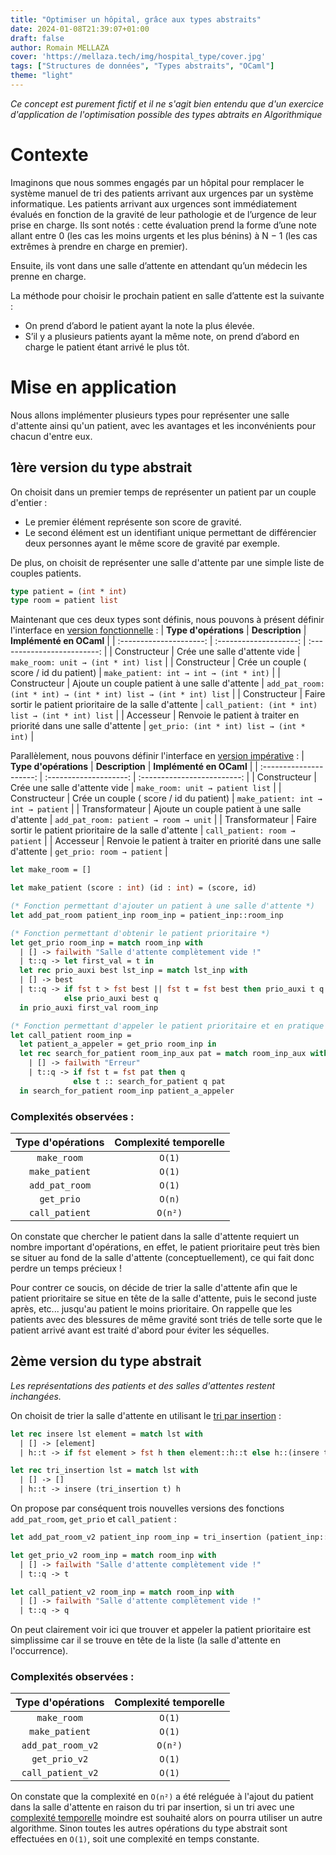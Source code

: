 ```yaml
---
title: "Optimiser un hôpital, grâce aux types abstraits"
date: 2024-01-08T21:39:07+01:00
draft: false
author: Romain MELLAZA
cover: 'https://mellaza.tech/img/hospital_type/cover.jpg'
tags: ["Structures de données", "Types abstraits", "OCaml"]
theme: "light"
---
```


*Ce concept est purement fictif et il ne s'agit bien entendu que d'un exercice d'application de l'optimisation possible des types abtraits en Algorithmique*

# Contexte
Imaginons que nous sommes engagés par un hôpital pour remplacer le système manuel de tri des patients arrivant aux urgences par un système informatique.
Les patients arrivant aux urgences sont immédiatement évalués en fonction de la gravité de leur pathologie et de l’urgence de leur prise en charge. Ils sont notés : cette évaluation prend la forme d’une note allant entre 0 (les cas les moins urgents et les plus bénins) à N − 1 (les cas extrêmes à prendre en charge en premier). 

Ensuite, ils vont dans une salle d’attente en attendant qu’un médecin les prenne en charge.

La méthode pour choisir le prochain patient en salle d’attente est la suivante : 
* On prend d’abord le patient ayant la note la plus élevée. 
* S’il y a plusieurs patients ayant la même note, on prend d’abord en charge le patient étant arrivé le plus tôt.

# Mise en application
Nous allons implémenter plusieurs types pour représenter une salle d'attente ainsi qu'un patient, avec les avantages et les inconvénients pour chacun d'entre eux.

## 1ère version du type abstrait
On choisit dans un premier temps de représenter un patient par un couple d'entier : 
* Le premier élément représente son score de gravité.
* Le second élément est un identifiant unique permettant de différencier deux personnes ayant le même score de gravité par exemple.

De plus, on choisit de représenter une salle d'attente par une simple liste de couples patients.
```ocaml
type patient = (int * int)
type room = patient list
```

Maintenant que ces deux types sont définis, nous pouvons à présent définir l'interface en [version fonctionnelle](https://fr.wikipedia.org/wiki/Programmation_fonctionnelle) :
| **Type d'opérations** |   **Description**   |   **Implémenté en OCaml**   |
| :---------------------: | :--------------------: | :-------------------------: |
| Constructeur | Crée une salle d'attente vide | ```make_room: unit → (int * int) list``` |
| Constructeur | Crée un couple ( score / id du patient) | ```make_patient: int → int → (int * int)``` |
| Constructeur | Ajoute un couple patient à une salle d'attente | ```add_pat_room: (int * int) → (int * int) list → (int * int) list``` |
| Constructeur | Faire sortir le patient prioritaire de la salle d'attente | ```call_patient: (int * int) list → (int * int) list``` |
| Accesseur | Renvoie le patient à traiter en priorité dans une salle d'attente | ```get_prio: (int * int) list → (int * int)``` |

Parallèlement, nous pouvons définir l'interface en [version impérative](https://fr.wikipedia.org/wiki/Programmation_imp%C3%A9rative) :
| **Type d'opérations** |   **Description**   |   **Implémenté en OCaml**   |
| :---------------------: | :--------------------: | :-------------------------: |
| Constructeur | Crée une salle d'attente vide | ```make_room: unit → patient list``` |
| Constructeur | Crée un couple ( score / id du patient) | ```make_patient: int → int → patient``` |
| Transformateur | Ajoute un couple patient à une salle d'attente | ```add_pat_room: patient → room → unit``` |
| Transformateur | Faire sortir le patient prioritaire de la salle d'attente | ```call_patient: room → patient``` |
| Accesseur | Renvoie le patient à traiter en priorité dans une salle d'attente | ```get_prio: room → patient``` |

```ocaml
let make_room = []

let make_patient (score : int) (id : int) = (score, id)

(* Fonction permettant d'ajouter un patient à une salle d'attente *)
let add_pat_room patient_inp room_inp = patient_inp::room_inp

(* Fonction permettant d'obtenir le patient prioritaire *)
let get_prio room_inp = match room_inp with
  | [] -> failwith "Salle d'attente complètement vide !"
  | t::q -> let first_val = t in
  let rec prio_auxi best lst_inp = match lst_inp with
  | [] -> best
  | t::q -> if fst t > fst best || fst t = fst best then prio_auxi t q 
            else prio_auxi best q
  in prio_auxi first_val room_inp

(* Fonction permettant d'appeler le patient prioritaire et en pratique le retirer de la salle d'attente *)  
let call_patient room_inp = 
  let patient_a_appeler = get_prio room_inp in 
  let rec search_for_patient room_inp_aux pat = match room_inp_aux with
    | [] -> failwith "Erreur"
    | t::q -> if fst t = fst pat then q
              else t :: search_for_patient q pat 
  in search_for_patient room_inp patient_a_appeler
```

### Complexités observées :
| **Type d'opérations** |   **Complexité temporelle**   |
| :---------------------: | :--------------------: |
| `make_room` | `O(1)` |
| `make_patient` | `O(1)` |
| `add_pat_room` | `O(1)` |
| `get_prio` | `O(n)` |
| `call_patient` | `O(n²)` |

On constate que chercher le patient dans la salle d'attente requiert un nombre important d'opérations, en effet, le patient prioritaire peut très bien se situer au fond de la salle d'attente (conceptuellement), ce qui fait donc perdre un temps précieux !

Pour contrer ce soucis, on décide de trier la salle d'attente afin que le patient prioritaire se situe en tête de la salle d'attente, puis le second juste après, etc... jusqu'au patient le moins prioritaire. On rappelle que les patients avec des blessures de même gravité sont triés de telle sorte que le patient arrivé avant est traité d'abord pour éviter les séquelles.

## 2ème version du type abstrait

*Les représentations des patients et des salles d'attentes restent inchangées.*

On choisit de trier la salle d'attente en utilisant le [tri par insertion](https://fr.wikipedia.org/wiki/Tri_par_insertion) :
```ocaml
let rec insere lst element = match lst with
  | [] -> [element]
  | h::t -> if fst element > fst h then element::h::t else h::(insere t element)

let rec tri_insertion lst = match lst with 
  | [] -> []
  | h::t -> insere (tri_insertion t) h
```

On propose par conséquent trois nouvelles versions des fonctions `add_pat_room`, `get_prio` et `call_patient` :

```ocaml
let add_pat_room_v2 patient_inp room_inp = tri_insertion (patient_inp::room_inp)

let get_prio_v2 room_inp = match room_inp with 
  | [] -> failwith "Salle d'attente complètement vide !"
  | t::q -> t

let call_patient_v2 room_inp = match room_inp with
  | [] -> failwith "Salle d'attente complètement vide !"
  | t::q -> q
```

On peut clairement voir ici que trouver et appeler la patient prioritaire est simplissime car il se trouve en tête de la liste (la salle d'attente en l'occurrence).

### Complexités observées :
| **Type d'opérations** |   **Complexité temporelle**   |
| :---------------------: | :--------------------: |
| `make_room` | `O(1)` |
| `make_patient` | `O(1)` |
| `add_pat_room_v2` | `O(n²)` |
| `get_prio_v2` | `O(1)` |
| `call_patient_v2` | `O(1)` |

On constate que la complexité en `O(n²)` a été reléguée à l'ajout du patient dans la salle d'attente en raison du tri par insertion, si un tri avec une [complexité temporelle](https://fr.wikipedia.org/wiki/Complexit%C3%A9_en_temps) moindre est souhaité alors on pourra utiliser un autre algorithme. Sinon toutes les autres opérations du type abstrait sont effectuées en `O(1)`, soit une complexité en temps constante.